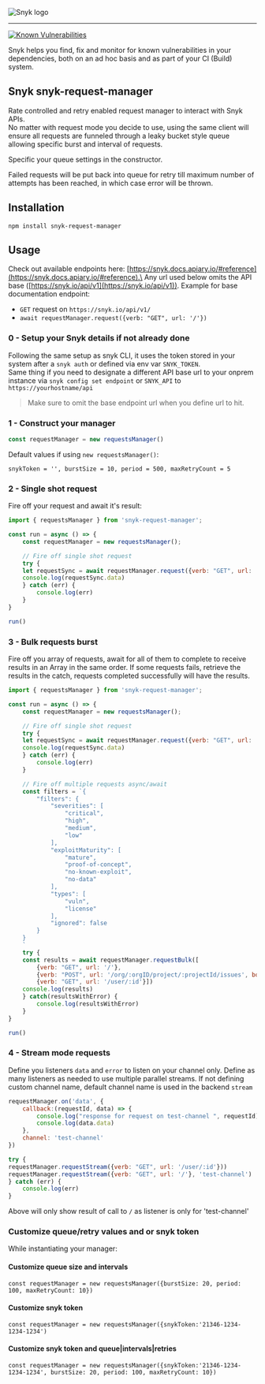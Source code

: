 ![Snyk logo](https://snyk.io/style/asset/logo/snyk-print.svg)

***

[![Known Vulnerabilities](https://snyk.io/test/github/snyk-tech-services/snyk-request-manager/badge.svg)](https://snyk.io/test/github/snyk-tech-services/snyk-request-manager)

Snyk helps you find, fix and monitor for known vulnerabilities in your dependencies, both on an ad hoc basis and as part of your CI (Build) system.

## Snyk snyk-request-manager

Rate controlled and retry enabled request manager to interact with Snyk APIs.\
No matter with request mode you decide to use, using the same client will ensure all requests are funneled through a leaky bucket style queue allowing specific burst and interval of requests.

Specific your queue settings in the constructor.

Failed requests will be put back into queue for retry till maximum number of attempts has been reached, in which case error will be thrown.

## Installation

`npm install snyk-request-manager`

## Usage

Check out available endpoints here: [https://snyk.docs.apiary.io/#reference](https://snyk.docs.apiary.io/#reference).\
Any url used below omits the API base ([https://snyk.io/api/v1](https://snyk.io/api/v1)).
Example for base documentation endpoint:
* `GET` request on `https://snyk.io/api/v1/`
* `await requestManager.request({verb: "GET", url: '/'})`

### 0 - Setup your Snyk details if not already done

Following the same setup as snyk CLI, it uses the token stored in your system after a `snyk auth` or defined via env var `SNYK_TOKEN`.
\
Same thing if you need to designate a different API base url to your onprem instance via `snyk config set endpoint` or `SNYK_API` to `https://yourhostname/api`

>Make sure to omit the base endpoint url when you define url to hit.

### 1 - Construct your manager

```js
const requestManager = new requestsManager()
```

Default values if using `new requestsManager()`:

```
snykToken = '', burstSize = 10, period = 500, maxRetryCount = 5
```

### 2 - Single shot request

Fire off your request and await it's result:

```js
import { requestsManager } from 'snyk-request-manager';

const run = async () => {
    const requestManager = new requestsManager();

    // Fire off single shot request
    try {
    let requestSync = await requestManager.request({verb: "GET", url: '/url'})
    console.log(requestSync.data)
    } catch (err) {
        console.log(err)
    }
}

run()
```

### 3 - Bulk requests burst

Fire off you array of requests, await for all of them to complete to receive results in an Array in the same order.
If some requests fails, retrieve the results in the catch, requests completed successfully will have the results.

```js
import { requestsManager } from 'snyk-request-manager';

const run = async () => {
    const requestManager = new requestsManager();

    // Fire off single shot request
    try {
    let requestSync = await requestManager.request({verb: "GET", url: '/url'})
    console.log(requestSync.data)
    } catch (err) {
        console.log(err)
    }

    // Fire off multiple requests async/await
    const filters = `{
        "filters": {
            "severities": [
                "critical",
                "high",
                "medium",
                "low"
            ],
            "exploitMaturity": [
                "mature",
                "proof-of-concept",
                "no-known-exploit",
                "no-data"
            ],
            "types": [
                "vuln",
                "license"
            ],
            "ignored": false
        }
    }
    `
    try {
    const results = await requestManager.requestBulk([
        {verb: "GET", url: '/'},
        {verb: "POST", url: '/org/:orgID/project/:projectId/issues', body: filters },
        {verb: "GET", url: '/user/:id'}])
    console.log(results)
    } catch(resultsWithError) {
        console.log(resultsWithError)
    }
}

run()
```

### 4 - Stream mode requests

Define you listeners `data` and `error` to listen on your channel only.
Define as many listeners as needed to use multiple parallel streams.
If not defining custom channel name, default channel name is used in the backend `stream`

```js
requestManager.on('data', {
    callback:(requestId, data) => {
        console.log("response for request on test-channel ", requestId)
        console.log(data.data)
    },
    channel: 'test-channel'
})

try {
requestManager.requestStream({verb: "GET", url: '/user/:id'}))
requestManager.requestStream({verb: "GET", url: '/'}, 'test-channel')
} catch (err) {
    console.log(err)
}
```

Above will only show result of call to `/` as listener is only for 'test-channel'


### Customize queue/retry values and or snyk token

While instantiating your manager:

#### Customize queue size and intervals

```
const requestManager = new requestsManager({burstSize: 20, period: 100, maxRetryCount: 10})
```

#### Customize snyk token

```
const requestManager = new requestsManager({snykToken:'21346-1234-1234-1234')
```

#### Customize snyk token and queue|intervals|retries

```
const requestManager = new requestsManager({snykToken:'21346-1234-1234-1234', burstSize: 20, period: 100, maxRetryCount: 10})
```
